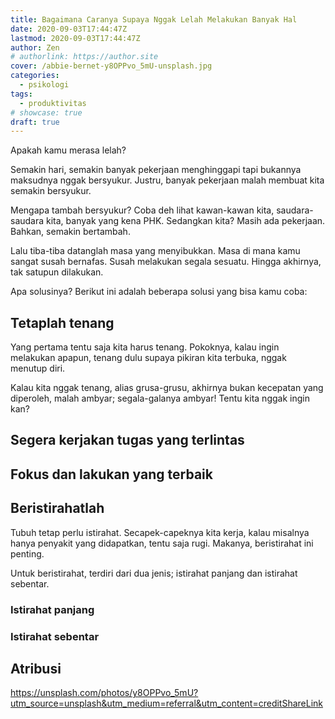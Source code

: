 ```yaml
---
title: Bagaimana Caranya Supaya Nggak Lelah Melakukan Banyak Hal
date: 2020-09-03T17:44:47Z
lastmod: 2020-09-03T17:44:47Z
author: Zen
# authorlink: https://author.site
cover: /abbie-bernet-y8OPPvo_5mU-unsplash.jpg
categories:
  - psikologi
tags:
  - produktivitas
# showcase: true
draft: true
---
```


Apakah kamu merasa lelah?

<!--more-->

Semakin hari, semakin banyak pekerjaan menghinggapi tapi bukannya maksudnya nggak bersyukur. Justru, banyak pekerjaan malah membuat kita semakin bersyukur.

Mengapa tambah bersyukur? Coba deh lihat kawan-kawan kita, saudara-saudara kita, banyak yang kena PHK. Sedangkan kita? Masih ada pekerjaan. Bahkan, semakin bertambah.

Lalu tiba-tiba datanglah masa yang menyibukkan. Masa di mana kamu sangat susah bernafas. Susah melakukan segala sesuatu. Hingga akhirnya, tak satupun dilakukan.

Apa solusinya? Berikut ini adalah beberapa solusi yang bisa kamu coba:

## Tetaplah tenang

Yang pertama tentu saja kita harus tenang. Pokoknya, kalau ingin melakukan apapun, tenang dulu supaya pikiran kita terbuka, nggak menutup diri.

Kalau kita nggak tenang, alias grusa-grusu, akhirnya bukan kecepatan yang diperoleh, malah ambyar; segala-galanya ambyar! Tentu kita nggak ingin kan?

## Segera kerjakan tugas yang terlintas

## Fokus dan lakukan yang terbaik

## Beristirahatlah

Tubuh tetap perlu istirahat. Secapek-capeknya kita kerja, kalau misalnya hanya penyakit yang didapatkan, tentu saja rugi. Makanya, beristirahat ini penting.

Untuk beristirahat, terdiri dari dua jenis; istirahat panjang dan istirahat sebentar.

### Istirahat panjang

### Istirahat sebentar

## Atribusi

<https://unsplash.com/photos/y8OPPvo_5mU?utm_source=unsplash&utm_medium=referral&utm_content=creditShareLink>